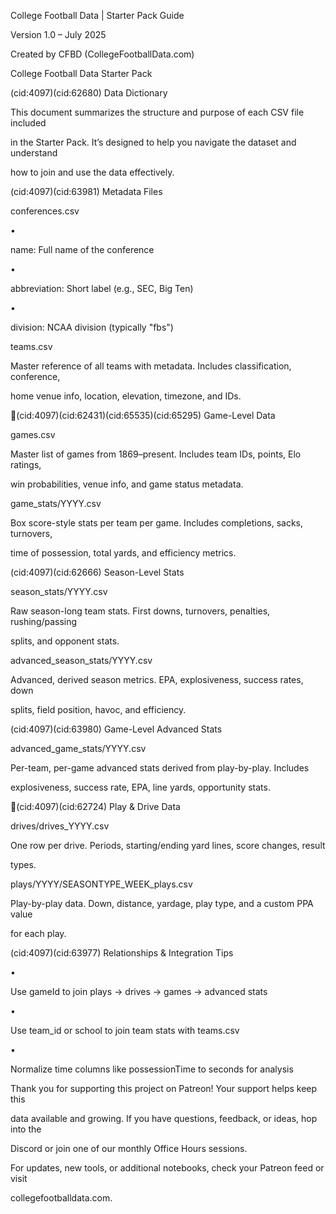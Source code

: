 College Football Data | Starter Pack Guide

Version 1.0 – July 2025

Created by CFBD (CollegeFootballData.com)

College Football Data Starter Pack

(cid:4097)(cid:62680) Data Dictionary

This document summarizes the structure and purpose of each CSV file included

in the Starter Pack. It’s designed to help you navigate the dataset and understand

how to join and use the data effectively.

(cid:4097)(cid:63981) Metadata Files

conferences.csv

•

name: Full name of the conference

•

abbreviation: Short label (e.g., SEC, Big Ten)

•

division: NCAA division (typically "fbs")

teams.csv

Master reference of all teams with metadata. Includes classification, conference,

home venue info, location, elevation, timezone, and IDs.

(cid:4097)(cid:62431)(cid:65535)(cid:65295) Game-Level Data

games.csv

Master list of games from 1869–present. Includes team IDs, points, Elo ratings,

win probabilities, venue info, and game status metadata.

game_stats/YYYY.csv

Box score-style stats per team per game. Includes completions, sacks, turnovers,

time of possession, total yards, and efficiency metrics.

(cid:4097)(cid:62666) Season-Level Stats

season_stats/YYYY.csv

Raw season-long team stats. First downs, turnovers, penalties, rushing/passing

splits, and opponent stats.

advanced_season_stats/YYYY.csv

Advanced, derived season metrics. EPA, explosiveness, success rates, down

splits, field position, havoc, and efficiency.

(cid:4097)(cid:63980) Game-Level Advanced Stats

advanced_game_stats/YYYY.csv

Per-team, per-game advanced stats derived from play-by-play. Includes

explosiveness, success rate, EPA, line yards, opportunity stats.

(cid:4097)(cid:62724) Play & Drive Data

drives/drives_YYYY.csv

One row per drive. Periods, starting/ending yard lines, score changes, result

types.

plays/YYYY/SEASONTYPE_WEEK_plays.csv

Play-by-play data. Down, distance, yardage, play type, and a custom PPA value

for each play.

(cid:4097)(cid:63977) Relationships & Integration Tips

•

Use gameId to join plays → drives → games → advanced stats

•

Use team_id or school to join team stats with teams.csv

•

Normalize time columns like possessionTime to seconds for analysis

Thank you for supporting this project on Patreon! Your support helps keep this

data available and growing. If you have questions, feedback, or ideas, hop into the

Discord or join one of our monthly Office Hours sessions.

For updates, new tools, or additional notebooks, check your Patreon feed or visit

collegefootballdata.com.


